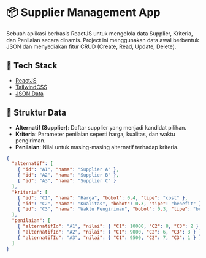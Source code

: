 # 📦 Supplier Management App

Sebuah aplikasi berbasis ReactJS untuk mengelola data Supplier, Kriteria, dan Penilaian secara dinamis. 
Project ini menggunakan data awal berbentuk JSON dan menyediakan fitur CRUD (Create, Read, Update, Delete).

## 🚀 Tech Stack

- [ReactJS](https://react.dev/)
- [TailwindCSS](https://tailwindcss.com/)
- [JSON Data](https://www.json.org/)

## 📂 Struktur Data

- **Alternatif (Supplier)**: Daftar supplier yang menjadi kandidat pilihan.
- **Kriteria**: Parameter penilaian seperti harga, kualitas, dan waktu pengiriman.
- **Penilaian**: Nilai untuk masing-masing alternatif terhadap kriteria.

```json
{
  "alternatif": [
    { "id": "A1", "nama": "Supplier A" },
    { "id": "A2", "nama": "Supplier B" },
    { "id": "A3", "nama": "Supplier C" }
  ],
  "kriteria": [
    { "id": "C1", "nama": "Harga", "bobot": 0.4, "tipe": "cost" },
    { "id": "C2", "nama": "Kualitas", "bobot": 0.3, "tipe": "benefit" },
    { "id": "C3", "nama": "Waktu Pengiriman", "bobot": 0.3, "tipe": "benefit" }
  ],
  "penilaian": [
    { "alternatifId": "A1", "nilai": { "C1": 10000, "C2": 8, "C3": 2 } },
    { "alternatifId": "A2", "nilai": { "C1": 9000, "C2": 6, "C3": 3 } },
    { "alternatifId": "A3", "nilai": { "C1": 9500, "C2": 7, "C3": 1 } }
  ]
}

